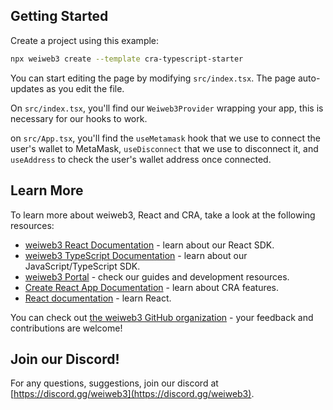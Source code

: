 ## Getting Started

Create a project using this example:

```bash
npx weiweb3 create --template cra-typescript-starter
```

You can start editing the page by modifying `src/index.tsx`. The page auto-updates as you edit the file.

On `src/index.tsx`, you'll find our `Weiweb3Provider` wrapping your app, this is necessary for our hooks to work.

on `src/App.tsx`, you'll find the `useMetamask` hook that we use to connect the user's wallet to MetaMask, `useDisconnect` that we use to disconnect it, and `useAddress` to check the user's wallet address once connected. 

## Learn More

To learn more about weiweb3, React and CRA, take a look at the following resources:

- [weiweb3 React Documentation](https://docs.weiweb3.com/react) - learn about our React SDK.
- [weiweb3 TypeScript Documentation](https://docs.weiweb3.com/react) - learn about our JavaScript/TypeScript SDK.
- [weiweb3 Portal](https://docs.weiweb3.com/react) - check our guides and development resources.
- [Create React App Documentation](https://facebook.github.io/create-react-app/docs/getting-started) - learn about CRA features.
- [React documentation](https://reactjs.org/) - learn React.

You can check out [the weiweb3 GitHub organization](https://github.com/weiweb3) - your feedback and contributions are welcome!

## Join our Discord!

For any questions, suggestions, join our discord at [https://discord.gg/weiweb3](https://discord.gg/weiweb3).
